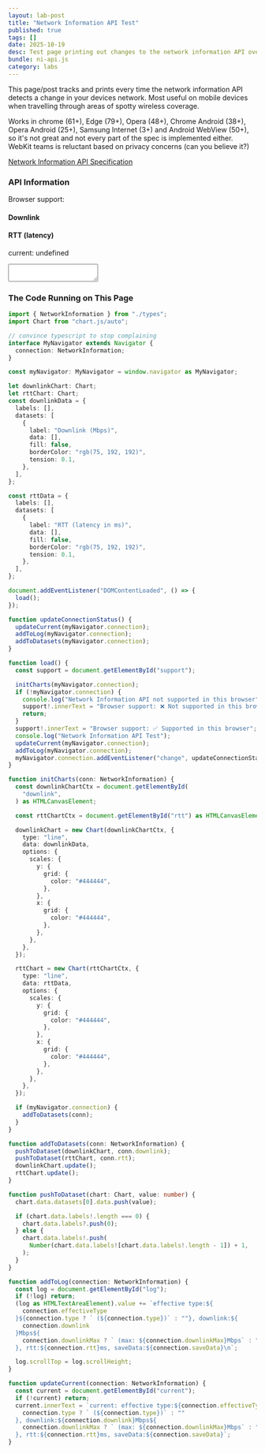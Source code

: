 ```yaml
---
layout: lab-post
title: "Network Information API Test"
published: true
tags: []
date: 2025-10-19
desc: Test page printing out changes to the network information API over time
bundle: ni-api.js
category: labs
---
```


This page/post tracks and prints every time the network information API detects a change in your devices
network. Most useful on mobile devices when travelling through areas of spotty wireless coverage. 

Works in chrome (61+), Edge (79+), Opera (48+), Chrome Android (38+), Opera Android (25+), Samsung Internet (3+) and
Android WebView (50+), so it's not great and not every part of the spec is implemented either. WebKit teams is reluctant based on privacy concerns (can you believe it?)

[Network Information API Specification](https://developer.mozilla.org/en-US/docs/Web/API/Network_Information_API)

### API Information

<span id="support">Browser support:</span> 

<div>
<h4>Downlink</h4>
<canvas id="downlink"></canvas>
</div>

<div>
<h4>RTT (latency)</h4>
<canvas id="rtt"></canvas>
</div>

<p id="current">
current: undefined
</p>

<form>
    <textarea id="log"></textarea>
</form>

### The Code Running on This Page

```typescript
import { NetworkInformation } from "./types";
import Chart from "chart.js/auto";

// convince typescript to stop complaining
interface MyNavigator extends Navigator {
  connection: NetworkInformation;
}

const myNavigator: MyNavigator = window.navigator as MyNavigator;

let downlinkChart: Chart;
let rttChart: Chart;
const downlinkData = {
  labels: [],
  datasets: [
    {
      label: "Downlink (Mbps)",
      data: [],
      fill: false,
      borderColor: "rgb(75, 192, 192)",
      tension: 0.1,
    },
  ],
};

const rttData = {
  labels: [],
  datasets: [
    {
      label: "RTT (latency in ms)",
      data: [],
      fill: false,
      borderColor: "rgb(75, 192, 192)",
      tension: 0.1,
    },
  ],
};

document.addEventListener("DOMContentLoaded", () => {
  load();
});

function updateConnectionStatus() {
  updateCurrent(myNavigator.connection);
  addToLog(myNavigator.connection);
  addToDatasets(myNavigator.connection);
}

function load() {
  const support = document.getElementById("support");

  initCharts(myNavigator.connection);
  if (!myNavigator.connection) {
    console.log("Network Information API not supported in this browser");
    support!.innerText = "Browser support: ❌ Not supported in this browser";
    return;
  }
  support!.innerText = "Browser support: ✅ Supported in this browser";
  console.log("Network Information API Test");
  updateCurrent(myNavigator.connection);
  addToLog(myNavigator.connection);
  myNavigator.connection.addEventListener("change", updateConnectionStatus);
}

function initCharts(conn: NetworkInformation) {
  const downlinkChartCtx = document.getElementById(
    "downlink",
  ) as HTMLCanvasElement;

  const rttChartCtx = document.getElementById("rtt") as HTMLCanvasElement;

  downlinkChart = new Chart(downlinkChartCtx, {
    type: "line",
    data: downlinkData,
    options: {
      scales: {
        y: {
          grid: {
            color: "#444444",
          },
        },
        x: {
          grid: {
            color: "#444444",
          },
        },
      },
    },
  });

  rttChart = new Chart(rttChartCtx, {
    type: "line",
    data: rttData,
    options: {
      scales: {
        y: {
          grid: {
            color: "#444444",
          },
        },
        x: {
          grid: {
            color: "#444444",
          },
        },
      },
    },
  });

  if (myNavigator.connection) {
    addToDatasets(conn);
  }
}

function addToDatasets(conn: NetworkInformation) {
  pushToDataset(downlinkChart, conn.downlink);
  pushToDataset(rttChart, conn.rtt);
  downlinkChart.update();
  rttChart.update();
}

function pushToDataset(chart: Chart, value: number) {
  chart.data.datasets[0].data.push(value);

  if (chart.data.labels!.length === 0) {
    chart.data.labels?.push(0);
  } else {
    chart.data.labels!.push(
      Number(chart.data.labels![chart.data.labels!.length - 1]) + 1,
    );
  }
}

function addToLog(connection: NetworkInformation) {
  const log = document.getElementById("log");
  if (!log) return;
  (log as HTMLTextAreaElement).value += `effective type:${
    connection.effectiveType
  }${connection.type ? ` (${connection.type})` : ""}, downlink:${
    connection.downlink
  }Mbps${
    connection.downlinkMax ? ` (max: ${connection.downlinkMax}Mbps` : ""
  }, rtt:${connection.rtt}ms, saveData:${connection.saveData}\n`;

  log.scrollTop = log.scrollHeight;
}

function updateCurrent(connection: NetworkInformation) {
  const current = document.getElementById("current");
  if (!current) return;
  current.innerText = `current: effective type:${connection.effectiveType}${
    connection.type ? ` (${connection.type})` : ""
  }, downlink:${connection.downlink}Mbps${
    connection.downlinkMax ? ` (max: ${connection.downlinkMax}Mbps` : ""
  }, rtt:${connection.rtt}ms, saveData:${connection.saveData}`;
}

```